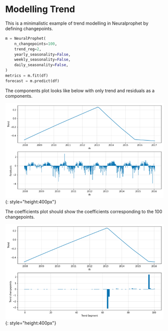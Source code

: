# Modelling Trend

This is a minimalistic example of trend modelling in Neuralprophet by defining changepoints.

```python
m = NeuralProphet(
    n_changepoints=100,
    trend_reg=2,
    yearly_seasonality=False,
    weekly_seasonality=False,
    daily_seasonality=False,
)
metrics = m.fit(df)
forecast = m.predict(df)
```

The components plot looks like below with only trend and residuals as a components.

![plot-comp-1](../images/plot_comp_trend_1.png){: style="height:400px"}

The coefficients plot should show the coefficients corresponding to the 100 changepoints.

![plot-param-1](../images/plot_param_trend_1.png){: style="height:400px"}
